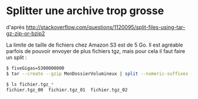 # Splitter une archive trop grosse
d'après http://stackoverflow.com/questions/1120095/split-files-using-tar-gz-zip-or-bzip2

La limite de taille de fichiers chez Amazon S3 est de 5 Go. Il est agréable parfois de pouvoir envoyer de plus fichiers tgz, mais pour cela il faut faire un split :

````bash
$ fiveGigas=5300000000
$ tar --create --gzip MonDossierVolumineux | split --numeric-suffixes --bytes ${fiveGigas} - fichier.tgz_

$ ls fichier.tgz_*
fichier.tgz_00  fichier.tgz_01  fichier.tgz_02
````
